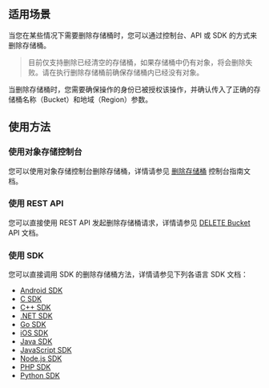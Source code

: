 ## 适用场景
当您在某些情况下需要删除存储桶时，您可以通过控制台、API 或 SDK 的方式来删除存储桶。

>目前仅支持删除已经清空的存储桶，如果存储桶中仍有对象，将会删除失败。请在执行删除存储桶前确保存储桶内已经没有对象。

当删除存储桶时，您需要确保操作的身份已被授权该操作，并确认传入了正确的存储桶名称（Bucket）和地域（Region）参数。

## 使用方法

### 使用对象存储控制台

您可以使用对象存储控制台删除存储桶，详情请参见 [删除存储桶](https://intl.cloud.tencent.com/document/product/436/30361) 控制台指南文档。

### 使用 REST API

您可以直接使用 REST API 发起删除存储桶请求，详情请参见 [DELETE Bucket](https://intl.cloud.tencent.com/document/product/436/7732) API 文档。

### 使用 SDK

您可以直接调用 SDK 的删除存储桶方法，详情请参见下列各语言 SDK 文档：

- [Android SDK](https://intl.cloud.tencent.com/document/product/436/31463#.E5.88.9B.E5.BB.BA.E5.AD.98.E5.82.A8.E6.A1.B6)
- [C SDK](https://intl.cloud.tencent.com/document/product/436/31464#.E5.88.9B.E5.BB.BA.E5.AD.98.E5.82.A8.E6.A1.B6)
- [C++ SDK](https://intl.cloud.tencent.com/document/product/436/31465#.E5.88.9B.E5.BB.BA.E5.AD.98.E5.82.A8.E6.A1.B6)
- [.NET SDK](https://intl.cloud.tencent.com/document/product/436/30595#.E5.88.9B.E5.BB.BA.E5.AD.98.E5.82.A8.E6.A1.B6)
- [Go SDK](https://intl.cloud.tencent.com/document/product/436/31466#.E5.88.9B.E5.BB.BA.E5.AD.98.E5.82.A8.E6.A1.B6)
- [iOS SDK](https://intl.cloud.tencent.com/document/product/436/31467#.E5.88.9B.E5.BB.BA.E5.AD.98.E5.82.A8.E6.A1.B6)
- [Java SDK](https://intl.cloud.tencent.com/document/product/436/31468#.E5.88.9B.E5.BB.BA.E5.AD.98.E5.82.A8.E6.A1.B6)
- [JavaScript SDK](https://intl.cloud.tencent.com/document/product/436/31477#.E5.88.A0.E9.99.A4.E5.AD.98.E5.82.A8.E6.A1.B6)
- [Node.js SDK](https://intl.cloud.tencent.com/document/product/436/8629)
- [PHP SDK](https://intl.cloud.tencent.com/document/product/436/31470#.E5.88.9B.E5.BB.BA.E5.AD.98.E5.82.A8.E6.A1.B6)
- [Python SDK](https://intl.cloud.tencent.com/document/product/436/31471#.E5.88.9B.E5.BB.BA.E5.AD.98.E5.82.A8.E6.A1.B6)

